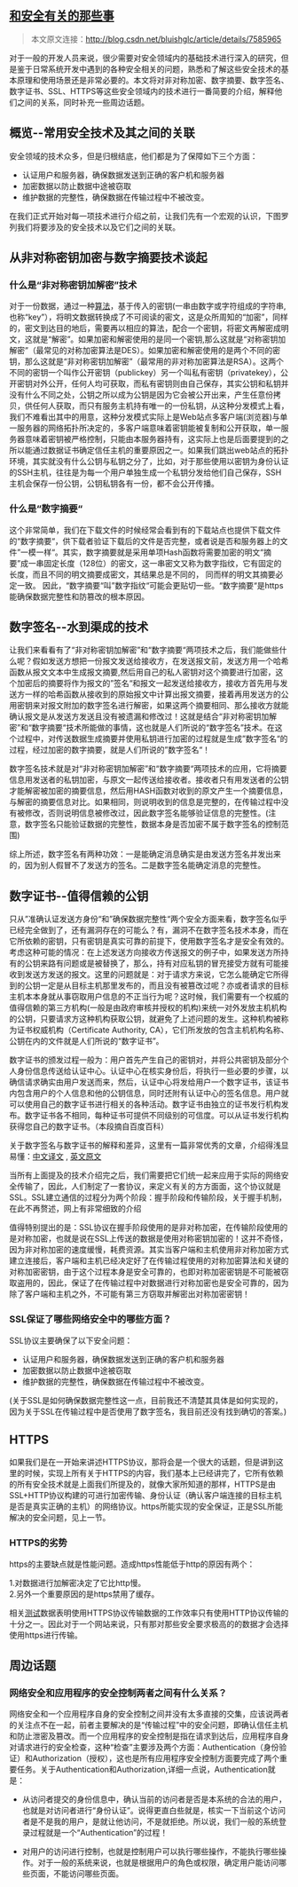 ## [和安全有关的那些事](http://blog.csdn.net/bluishglc/article/details/7585965)

> 本文原文连接：http://blog.csdn.net/bluishglc/article/details/7585965 

对于一般的开发人员来说，很少需要对安全领域内的基础技术进行深入的研究，但是鉴于日常系统开发中遇到的各种安全相关的问题，熟悉和了解这些安全技术的基本原理和使用场景还是非常必要的。本文将对非对称加密、数字摘要、数字签名、数字证书、SSL、HTTPS等这些安全领域内的技术进行一番简要的介绍，解释他们之间的关系，同时补充一些周边话题。

## 概览--常用安全技术及其之间的关联

安全领域的技术众多，但是归根结底，他们都是为了保障如下三个方面：     

- 认证用户和服务器，确保数据发送到正确的客户机和服务器
- 加密数据以防止数据中途被窃取
- 维护数据的完整性，确保数据在传输过程中不被改变。

在我们正式开始对每一项技术进行介绍之前，让我们先有一个宏观的认识，下图罗列我们将要涉及的安全技术以及它们之间的关联。

## 从非对称密钥加密与数字摘要技术谈起

### 什么是“非对称密钥加解密”技术

对于一份数据，通过一种[算法](http://lib.csdn.net/base/datastructure)，基于传入的密钥(一串由数字或字符组成的字符串,也称“key”），将明文数据转换成了不可阅读的密文，这是众所周知的“加密”，同样的，密文到达目的地后，需要再以相应的算法，配合一个密钥，将密文再解密成明文，这就是“解密”。如果加密和解密使用的是同一个密钥,那么这就是“对称密钥加解密”（最常见的对称加密算法是DES）。如果加密和解密使用的是两个不同的密钥，那么这就是“非对称密钥加解密”（最常用的非对称加密算法是RSA）。这两个不同的密钥一个叫作公开密钥（publickey）另一个叫私有密钥（privatekey），公开密钥对外公开，任何人均可获取，而私有密钥则由自己保存，其实公钥和私钥并没有什么不同之处，公钥之所以成为公钥是因为它会被公开出来，产生任意份拷贝，供任何人获取，而只有服务主机持有唯一的一份私钥，从这种分发模式上看，我们不难看出其中的用意，这种分发模式实际上是Web站点多客户端(浏览器)与单一服务器的网络拓扑所决定的，多客户端意味着密钥能被复制和公开获取，单一服务器意味着密钥被严格控制，只能由本服务器持有，这实际上也是后面要提到的之所以能通过数据证书确定信任主机的重要原因之一。如果我们跳出web站点的拓扑环境，其实就没有什么公钥与私钥之分了，比如，对于那些使用以密钥为身份认证的SSH主机，往往是为每一个用户单独生成一个私钥分发给他们自己保存，SSH主机会保存一份公钥，公钥私钥各有一份，都不会公开传播。

### 什么是“数字摘要“

这个非常简单，我们在下载文件的时候经常会看到有的下载站点也提供下载文件的“数字摘要“，供下载者验证下载后的文件是否完整，或者说是否和服务器上的文件”一模一样“。其实，数字摘要就是采用单项Hash函数将需要加密的明文“摘要”成一串固定长度（128位）的密文，这一串密文又称为数字指纹，它有固定的长度，而且不同的明文摘要成密文，其结果总是不同的， 同而样的明文其摘要必定一致。 因此，“数字摘要“叫”数字指纹“可能会更贴切一些。“数字摘要“是https能确保数据完整性和防篡改的根本原因。

## 数字签名--水到渠成的技术

让我们来看看有了“非对称密钥加解密”和“数字摘要“两项技术之后，我们能做些什么呢？假如发送方想把一份报文发送给接收方，在发送报文前，发送方用一个哈希函数从报文文本中生成报文摘要,然后用自己的私人密钥对这个摘要进行加密，这个加密后的摘要将作为报文的”签名“和报文一起发送给接收方，接收方首先用与发送方一样的哈希函数从接收到的原始报文中计算出报文摘要，接着再用发送方的公用密钥来对报文附加的数字签名进行解密，如果这两个摘要相同、那么接收方就能确认报文是从发送方发送且没有被遗漏和修改过！这就是结合“非对称密钥加解密”和“数字摘要“技术所能做的事情，这也就是人们所说的“数字签名”技术。在这个过程中，对传送数据生成摘要并使用私钥进行加密的过程就是生成”数字签名“的过程，经过加密的数字摘要，就是人们所说的”数字签名“！

数字签名技术就是对“非对称密钥加解密”和“数字摘要“两项技术的应用，它将摘要信息用发送者的私钥加密，与原文一起传送给接收者。接收者只有用发送者的公钥才能解密被加密的摘要信息，然后用HASH函数对收到的原文产生一个摘要信息，与解密的摘要信息对比。如果相同，则说明收到的信息是完整的，在传输过程中没有被修改，否则说明信息被修改过，因此数字签名能够验证信息的完整性。(注意，数字签名只能验证数据的完整性，数据本身是否加密不属于数字签名的控制范围)

综上所述，数字签名有两种功效：一是能确定消息确实是由发送方签名并发出来的，因为别人假冒不了发送方的签名。二是数字签名能确定消息的完整性。

## 数字证书--值得信赖的公钥

只从”准确认证发送方身份“和”确保数据完整性“两个安全方面来看，数字签名似乎已经完全做到了，还有漏洞存在的可能么？有，漏洞不在数字签名技术本身，而在它所依赖的密钥，只有密钥是真实可靠的前提下，使用数字签名才是安全有效的。考虑这种可能的情况：在上述发送方向接收方传送报文的例子中，如果发送方所持有的公钥来路有问题或是被替换了，那么，持有对应私钥的冒充接受方就有可能接收到发送方发送的报文。这里的问题就是：对于请求方来说，它怎么能确定它所得到的公钥一定是从目标主机那里发布的，而且没有被篡改过呢？亦或者请求的目标主机本本身就从事窃取用户信息的不正当行为呢？这时候，我们需要有一个权威的值得信赖的第三方机构(一般是由政府审核并授权的机构)来统一对外发放主机机构的公钥，只要请求方这种机构获取公钥，就避免了上述问题的发生。这种机构被称为证书权威机构（Certificate Authority, CA），它们所发放的包含主机机构名称、公钥在内的文件就是人们所说的“数字证书”。

数字证书的颁发过程一般为：用户首先产生自己的密钥对，并将公共密钥及部分个人身份信息传送给认证中心。认证中心在核实身份后，将执行一些必要的步骤，以确信请求确实由用户发送而来，然后，认证中心将发给用户一个数字证书，该证书内包含用户的个人信息和他的公钥信息，同时还附有认证中心的签名信息。用户就可以使用自己的数字证书进行相关的各种活动。数字证书由独立的证书发行机构发布。数字证书各不相同，每种证书可提供不同级别的可信度。可以从证书发行机构获得您自己的数字证书。（本段摘自百度百科）

关于数字签名与数字证书的解释和差异，这里有一篇非常优秀的文章，介绍得浅显易懂：[中文译文](http://www.cnblogs.com/heart-runner/archive/2012/01/30/2332020.html) , [英文原文](http://www.youdzone.com/signature.htmlSSL)

当所有上面提及的技术介绍完之后，我们需要把它们统一起来应用于实际的网络安全传输了，因此，人们制定了一套协议，来定义有关的方方面面，这个协议就是SSL。SSL建立通信的过程分为两个阶段：握手阶段和传输阶段，关于握手机制，在此不再赘述，网上有非常细致的介绍

值得特别提出的是：SSL协议在握手阶段使用的是非对称加密，在传输阶段使用的是对称加密，也就是说在SSL上传送的数据是使用对称密钥加密的！这并不奇怪，因为非对称加密的速度缓慢，耗费资源。其实当客户端和主机使用非对称加密方式建立连接后，客户端和主机已经决定好了在传输过程使用的对称加密算法和关键的对称加密密钥，由于这个过程本身是安全可靠的，也即对称加密密钥是不可能被窃取盗用的，因此，保证了在传输过程中对数据进行对称加密也是安全可靠的，因为除了客户端和主机之外，不可能有第三方窃取并解密出对称加密密钥！

### SSL保证了哪些网络安全中的哪些方面？

SSL协议主要确保了以下安全问题：

- 认证用户和服务器，确保数据发送到正确的客户机和服务器
- 加密数据以防止数据中途被窃取
- 维护数据的完整性，确保数据在传输过程中不被改变。

(关于SSL是如何确保数据完整性这一点，目前我还不清楚其具体是如何实现的，因为关于SSL在传输过程中是否使用了数字签名，我目前还没有找到确切的答案。)

## HTTPS

如果我们是在一开始来讲述HTTPS协议，那将会是一个很大的话题，但是讲到这里的时候，实现上所有关于HTTPS的内容，我们基本上已经讲完了，它所有依赖的所有安全技术就是上面我们所提及的，就像大家所知道的那样，HTTPS是由SSL+HTTP协议构建的可进行加密传输、身份认证（确认客户端连接的目标主机是否是真实正确的主机）的网络协议。https所能实现的安全保证，正是SSL所能解决的安全问题，见上一节。

### HTTPS的劣势

https的主要缺点就是性能问题。造成https性能低于http的原因有两个：		

1.对数据进行加解密决定了它比http慢。		
2.另外一个重要原因的是https禁用了缓存。

相关[测试](http://lib.csdn.net/base/softwaretest)数据表明使用HTTPS协议传输数据的工作效率只有使用HTTP协议传输的十分之一。因此对于一个网站来说，只有那对那些安全要求极高的的数据才会选择使用https进行传输。

## 周边话题

### 网络安全和应用程序的安全控制两者之间有什么关系？

网络安全和一个应用程序自身的安全控制之间并没有太多直接的交集，应该说两者的关注点不在一起，前者主要解决的是“传输过程”中的安全问题，即确认信任主机和防止泄密及篡改。而一个应用程序的安全控制是指在请求到达后，应用程序自身对请求进行的安全检查，这种“检查”主要涉及两个方面：Authentication（身份验证）和Authorization（授权），这也是所有应用程序安全控制方面要完成了两个重要任务。关于Authentication和Authorization,详细一点说，Authentication就是：

- 从访问者提交的身份信息中，确认当前的访问者是否是本系统的合法的用户，也就是对访问者进行“身份认证”。说得更直白些就是，核实一下当前这个访问者是不是我的用户，是就让他访问，不是就拒绝。所以说，我们一般的系统登录过程就是一个“Authentication”的过程！

- 对用户的访问进行控制，也就是控制用户可以执行哪些操作，不能执行哪些操作。对于一般的系统来说，也就是根据用户的角色或权限，确定用户能访问哪些页面，不能访问哪些页面。 